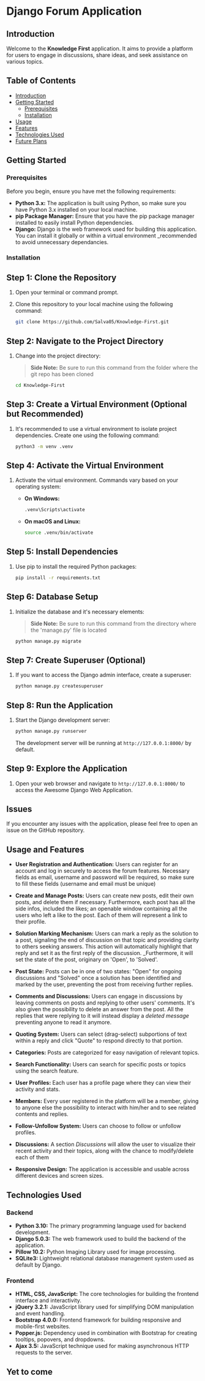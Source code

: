 # Django Forum Application

## Introduction
Welcome to the **Knowledge First** application. It aims to provide a platform for users to engage in discussions, share ideas, and seek assistance on various topics.

## Table of Contents
- [Introduction](#introduction)
- [Getting Started](#getting-started)
  - [Prerequisites](#prerequisites)
  - [Installation](#installation)
- [Usage](#usage)
- [Features](#features)
- [Technologies Used](#technologies-used)
- [Future Plans](#future-plans)

## Getting Started

### Prerequisites
Before you begin, ensure you have met the following requirements:
- **Python 3.x:** The application is built using Python, so make sure you have Python 3.x installed on your local machine.
- **pip Package Manager:** Ensure that you have the pip package manager installed to easily install Python dependencies.
- **Django:** Django is the web framework used for building this application. You can install it globally or within a virtual environment _recommended to avoid unnecessary dependancies.

### Installation
## Step 1: Clone the Repository

1. Open your terminal or command prompt.
2. Clone this repository to your local machine using the following command:
   
   ```bash
   git clone https://github.com/Salva05/Knowledge-First.git
   ```

## Step 2: Navigate to the Project Directory

1. Change into the project directory:
    
   > **Side Note:** Be sure to run this command from the folder where the git repo has been cloned

   ```bash
   cd Knowledge-First
   ```

## Step 3: Create a Virtual Environment (Optional but Recommended)

1. It's recommended to use a virtual environment to isolate project dependencies. Create one using the following command:

   ```bash
   python3 -m venv .venv
   ```

## Step 4: Activate the Virtual Environment

1. Activate the virtual environment. Commands vary based on your operating system:

   - **On Windows:**

     ```bash
     .venv\Scripts\activate
     ```

   - **On macOS and Linux:**

     ```bash
     source .venv/bin/activate
     ```

## Step 5: Install Dependencies

1. Use pip to install the required Python packages:

   ```bash
   pip install -r requirements.txt
   ```

## Step 6: Database Setup

1. Initialize the database and it's necessary elements:
   
   > **Side Note:** Be sure to run this command from the directory where the 'manage.py' file is located

   ```bash
   python manage.py migrate
   ```

## Step 7: Create Superuser (Optional)

1. If you want to access the Django admin interface, create a superuser:

   ```bash
   python manage.py createsuperuser
   ```

## Step 8: Run the Application

1. Start the Django development server:

   ```bash
   python manage.py runserver
   ```

   The development server will be running at `http://127.0.0.1:8000/` by default.

## Step 9: Explore the Application

1. Open your web browser and navigate to `http://127.0.0.1:8000/` to access the Awesome Django Web Application.

## Issues

If you encounter any issues with the application, please feel free to open an issue on the GitHub repository.


## Usage and Features

- **User Registration and Authentication:** Users can register for an account and log in securely to access the forum features. Necessary fields as email, username and password will be required, so make sure to fill these fields (username and email must be unique)

- **Create and Manage Posts:** Users can create new posts, edit their own posts, and delete them if necessary. Furthermore, each post has all the side infos, included the likes; an openable window containing all the users who left a like to the post. Each of them will represent a link to their profile.

- **Solution Marking Mechanism:** Users can mark a reply as the solution to a post, signaling the end of discussion on that topic and providing clarity to others seeking answers. This action will automatically highlight that reply and set it as the first reply of the discussion.
_Furthermore, it will set the state of the post, originary on 'Open', to 'Solved'.

- **Post State:**  Posts can be in one of two states: "Open" for ongoing discussions and "Solved" once a solution has been identified and marked by the user, preventing the post from receiving further replies.

- **Comments and Discussions:** Users can engage in discussions by leaving comments on posts and replying to other users' comments. It's also given the possibility to delete an answer from the post. All the replies that were replying to it will instead display a *deleted message* preventing anyone to read it anymore.

- **Quoting System:** Users can select (drag-select) subportions of text within a reply and click "Quote" to respond directly to that portion.

- **Categories:** Posts are categorized for easy navigation of relevant topics.

- **Search Functionality:** Users can search for specific posts or topics using the search feature.

- **User Profiles:** Each user has a profile page where they can view their activity and stats.

- **Members:** Every user registered in the platform will be a member, giving to anyone else the possibility to interact with him/her and to see related contents and replies.

- **Follow-Unfollow System:** Users can choose to follow or unfollow profiles.

- **Discussions:** A section *Discussions* will allow the user to visualize their recent activity and their topics, along with the chance to modify/delete each of them 

- **Responsive Design:** The application is accessible and usable across different devices and screen sizes.


## Technologies Used
### Backend
- **Python 3.10:** The primary programming language used for backend development.
- **Django 5.0.3:** The web framework used to build the backend of the application.
- **Pillow 10.2:** Python Imaging Library used for image processing.
- **SQLite3:** Lightweight relational database management system used as default by Django.

### Frontend
- **HTML, CSS, JavaScript:** The core technologies for building the frontend interface and interactivity.
- **jQuery 3.2.1:** JavaScript library used for simplifying DOM manipulation and event handling.
- **Bootstrap 4.0.0:** Frontend framework for building responsive and mobile-first websites.
- **Popper.js:** Dependency used in combination with Bootstrap for creating tooltips, popovers, and dropdowns.
- **Ajax 3.5:** JavaScript technique used for making asynchronous HTTP requests to the server.

## Yet to come
